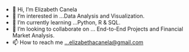 - 👋 Hi, I’m Elizabeth Canela
- 👀 I’m interested in ...Data Analysis and Visualization.
- 🌱 I’m currently learning ...Python, R & SQL.
- 💞️ I’m looking to collaborate on ... End-to-End Projects and Financial Market Analysis.
- 📫 How to reach me ...elizabethacanela@gmail.com

<!---
ecanela23/ecanela23 is a ✨ special ✨ repository because its `README.md` (this file) appears on your GitHub profile.
You can click the Preview link to take a look at your changes.
--->
